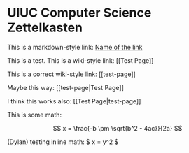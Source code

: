 # UIUC Computer Science Zettelkasten

<script type="text/javascript" async src="https://cdnjs.cloudflare.com/ajax/libs/mathjax/2.7.7/latest.js?config=TeX-MML-AM_CHTML"></script>

This is a markdown-style link: [Name of the link](test-page.md)

This is a test. This is a wiki-style link: [[Test Page]]

This is a correct wiki-style link: [[test-page]]

Maybe this way: [[test-page|Test Page]]

I think this works also: [[Test Page|test-page]]

This is some math:

$$ x = \frac{-b \pm \sqrt{b^2 - 4ac}}{2a} $$

(Dylan) testing inline math: $ x = y^2 $
